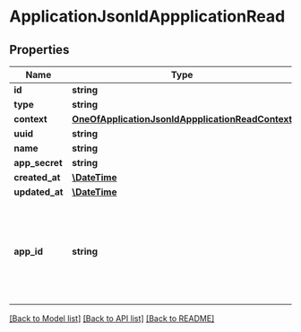 # ApplicationJsonldAppplicationRead

## Properties
Name | Type | Description | Notes
------------ | ------------- | ------------- | -------------
**id** | **string** |  | [optional] 
**type** | **string** |  | [optional] 
**context** | [**OneOfApplicationJsonldAppplicationReadContext**](OneOfApplicationJsonldAppplicationReadContext.md) |  | [optional] 
**uuid** | **string** |  | [optional] 
**name** | **string** |  | 
**app_secret** | **string** |  | [optional] 
**created_at** | [**\DateTime**](\DateTime.md) |  | [optional] 
**updated_at** | [**\DateTime**](\DateTime.md) |  | [optional] 
**app_id** | **string** | Do we need both? I only leave it here because I think some services are using it. It&#x27;s confusing, as all \&quot;normal\&quot; entities also have an applicationId. | [optional] 

[[Back to Model list]](../../README.md#documentation-for-models) [[Back to API list]](../../README.md#documentation-for-api-endpoints) [[Back to README]](../../README.md)

